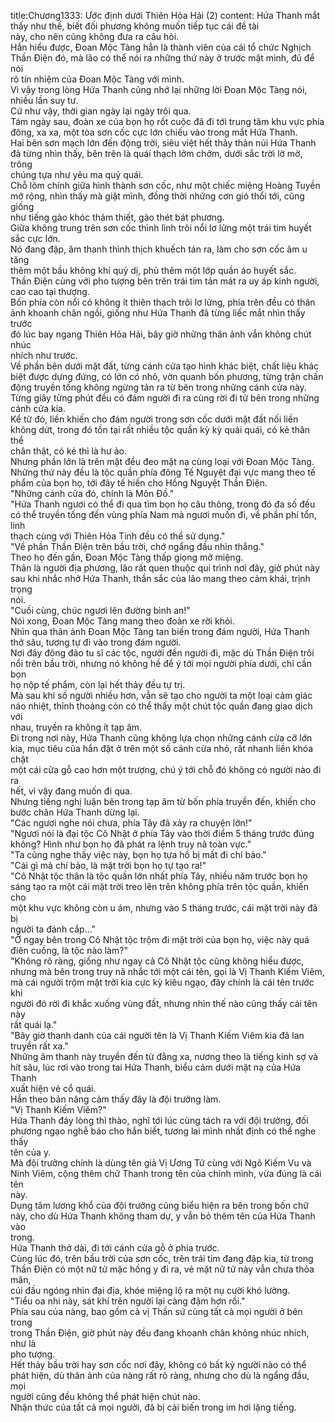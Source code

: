 title:Chương1333: Ước định dưới Thiên Hỏa Hải (2)
content:
Hứa Thanh mắt thấy như thế, biết đối phương không muốn tiếp tục cái đề tài<br>này, cho nên cũng không đưa ra câu hỏi.<br>Hắn hiểu được, Đoan Mộc Tàng hẳn là thành viên của cái tổ chức Nghịch<br>Thần Điện đó, mà lão có thể nói ra những thứ này ở trước mặt mình, đủ để nói<br>rõ tín nhiệm của Đoan Mộc Tàng với mình.<br>Vì vậy trong lòng Hứa Thanh cũng nhớ lại những lời Đoan Mộc Tàng nói,<br>nhiều lần suy tư.<br>Cứ như vậy, thời gian ngày lại ngày trôi qua.<br>Tám ngày sau, đoàn xe của bọn họ rốt cuộc đã đi tới trung tâm khu vực phía<br>đông, xa xa, một tòa sơn cốc cực lớn chiếu vào trong mắt Hứa Thanh.<br>Hai bên sơn mạch lớn đến động trời, siêu việt hết thảy thân núi Hứa Thanh<br>đã từng nhìn thấy, bên trên là quái thạch lởm chởm, dưới sắc trời lờ mờ, trông<br>chúng tựa như yêu ma quỷ quái.<br>Chỗ lõm chính giữa hình thành sơn cốc, như một chiếc miệng Hoàng Tuyền<br>mở rộng, nhìn thấy mà giật mình, đồng thời những cơn gió thổi tới, cũng giống<br>như tiếng gào khóc thảm thiết, gào thét bát phương.<br>Giữa không trung trên sơn cốc thình lình trôi nổi lơ lửng một trái tim huyết<br>sắc cực lớn.<br>Nó đang đập, âm thanh thình thịch khuếch tán ra, làm cho sơn cốc âm u tăng<br>thêm một bầu không khí quỷ dị, phủ thêm một lớp quần áo huyết sắc.<br>Thần Điện cùng với pho tượng bên trên trái tim tản mát ra uy áp kinh người,<br>cao cao tại thượng.<br>Bốn phía còn nổi có không ít thiên thạch trôi lơ lửng, phía trên đều có thân<br>ảnh khoanh chân ngồi, giống như Hứa Thanh đã từng liếc mắt nhìn thấy trước<br>đó lúc bay ngang Thiên Hỏa Hải, bây giờ những thân ảnh vẫn không chút nhúc<br>nhích như trước.<br>Về phần bên dưới mặt đất, từng cánh cửa tạo hình khác biệt, chất liệu khác<br>biệt được dựng đứng, có lớn có nhỏ, vờn quanh bốn phương, từng trận chấn<br>động truyền tống không ngừng tản ra từ bên trong những cánh cửa này.<br>Từng giây từng phút đều có đám người đi ra cùng rời đi từ bên trong những<br>cánh cửa kia.<br>Kể từ đó, liền khiến cho đám người trong sơn cốc dưới mặt đất nối liền<br>không dứt, trong đó tồn tại rất nhiều tộc quần kỳ kỳ quái quái, có kẻ thân thể<br>chân thật, có kẻ thì là hư ảo.<br>Nhưng phần lớn là trên mặt đều đeo mặt nạ cùng loại với Đoan Mộc Tàng.<br>Những thứ này đều là tộc quần phía đông Tế Nguyệt đại vực mang theo tế<br>phẩm của bọn họ, tới đây tế hiến cho Hồng Nguyệt Thần Điện.<br>"Những cánh cửa đó, chính là Môn Đồ."<br>"Hứa Thanh ngươi có thể đi qua tìm bọn họ câu thông, trong đó đa số đều<br>có thể truyền tống đến vùng phía Nam mà ngươi muốn đi, về phần phí tổn, linh<br>thạch cùng với Thiên Hỏa Tinh đều có thể sử dụng."<br>"Về phần Thần Điện trên bầu trời, chớ ngẩng đầu nhìn thẳng."<br>Theo họ đến gần, Đoan Mộc Tàng thấp giọng mở miệng.<br>Thân là người địa phương, lão rất quen thuộc qui trình nơi đây, giờ phút này<br>sau khi nhắc nhở Hứa Thanh, thần sắc của lão mang theo cảm khái, trịnh trọng<br>nói.<br>"Cuối cùng, chúc ngươi lên đường bình an!"<br>Nói xong, Đoan Mộc Tàng mang theo đoàn xe rời khỏi.<br>Nhìn qua thân ảnh Đoan Mộc Tàng tan biến trong đám người, Hứa Thanh<br>thở sâu, tương tự đi vào trong đám người.<br>Nơi đây đông đảo tu sĩ các tộc, người đến người đi, mặc dù Thần Điện trôi<br>nổi trên bầu trời, nhưng nó không hề để ý tới mọi người phía dưới, chỉ cần bọn<br>họ nộp tế phẩm, còn lại hết thảy đều tự trị.<br>Mà sau khi số người nhiều hơn, vẫn sẽ tạo cho người ta một loại cảm giác<br>náo nhiệt, thỉnh thoảng còn có thể thấy một chút tộc quần đang giao dịch với<br>nhau, truyền ra không ít tạp âm.<br>Đi trong nơi này, Hứa Thanh cũng không lựa chọn những cánh cửa cỡ lớn<br>kia, mục tiêu của hắn đặt ở trên một số cánh cửa nhỏ, rất nhanh liền khóa chặt<br>một cái cửa gỗ cao hơn một trượng, chú ý tới chỗ đó không có người nào đi ra<br>hết, vì vậy đang muốn đi qua.<br>Nhưng tiếng nghị luận bên trong tạp âm từ bốn phía truyền đến, khiến cho<br>bước chân Hứa Thanh dừng lại.<br>"Các ngươi nghe nói chưa, phía Tây đã xảy ra chuyện lớn!"<br>"Ngươi nói là đại tộc Cô Nhật ở phía Tây vào thời điểm 5 tháng trước đúng<br>không? Hình như bọn họ đã phát ra lệnh truy nã toàn vực."<br>"Ta cũng nghe thấy việc này, bọn họ tựa hồ bị mất đi chí bảo."<br>"Cái gì mà chí bảo, là mặt trời bọn họ tự tạo ra!"<br>"Cô Nhật tộc thân là tộc quần lớn nhất phía Tây, nhiều năm trước bọn họ<br>sáng tạo ra một cái mặt trời treo lên trên không phía trên tộc quần, khiến cho<br>một khu vực không còn u ám, nhưng vào 5 tháng trước, cái mặt trời này đã bị<br>người ta đánh cắp..."<br>"Ở ngay bên trong Cô Nhật tộc trộm đi mặt trời của bọn họ, việc này quá<br>điên cuồng, là tộc nào làm?"<br>"Không rõ ràng, giống như ngay cả Cô Nhật tộc cũng không hiểu được,<br>nhưng mà bên trong truy nã nhắc tới một cái tên, gọi là Vị Thanh Kiếm Viêm,<br>mà cái người trộm mặt trời kia cực kỳ kiêu ngạo, đây chính là cái tên trước khi<br>người đó rời đi khắc xuống vùng đất, nhưng nhìn thế nào cũng thấy cái tên này<br>rất quái lạ."<br>"Bây giờ thanh danh của cái người tên là Vị Thanh Kiếm Viêm kia đã lan<br>truyền rất xa."<br>Những âm thanh này truyền đến từ đằng xa, nương theo là tiếng kinh sợ và<br>hít sâu, lúc rơi vào trong tai Hứa Thanh, biểu cảm dưới mặt nạ của Hứa Thanh<br>xuất hiện vẻ cổ quái.<br>Hắn theo bản năng cảm thấy đây là đội trưởng làm.<br>"Vị Thanh Kiếm Viêm?"<br>Hứa Thanh đáy lòng thì thào, nghĩ tới lúc cùng tách ra với đội trưởng, đối<br>phương ngạo nghễ báo cho hắn biết, tương lai mình nhất định có thể nghe thấy<br>tên của y.<br>Mà đội trưởng chính là dùng tên giả Vị Ương Tử cùng với Ngô Kiếm Vu và<br>Ninh Viêm, cộng thêm chữ Thanh trong tên của chính mình, vừa đúng là cái tên<br>này.<br>Dụng tâm lương khổ của đội trưởng cũng biểu hiện ra bên trong bốn chữ<br>này, cho dù Hứa Thanh không tham dự, y vẫn bỏ thêm tên của Hứa Thanh vào<br>trong.<br>Hứa Thanh thở dài, đi tới cánh cửa gỗ ở phía trước.<br>Cùng lúc đó, trên bầu trời của sơn cốc, trên trái tim đang đập kia, từ trong<br>Thần Điện có một nữ tử mặc hồng y đi ra, vẻ mặt nữ tử này vẫn chưa thỏa mãn,<br>cúi đầu ngóng nhìn đại địa, khóe miệng lộ ra một nụ cười khó lường.<br>"Tiểu oa nhi này, sát khí trên người lại càng đậm hơn rồi."<br>Phía sau của nàng, bao gồm cả vị Thần sứ cùng tất cả mọi người ở bên trong<br>trong Thần Điện, giờ phút này đều đang khoanh chân không nhúc nhích, như là<br>pho tượng.<br>Hết thảy bầu trời hay sơn cốc nơi đây, không có bất kỳ người nào có thể<br>phát hiện, dù thân ảnh của nàng rất rõ ràng, nhưng cho dù là ngẩng đầu, mọi<br>người cũng đều không thể phát hiện chút nào.<br>Nhận thức của tất cả mọi người, đã bị cải biến trong im hơi lặng tiếng.